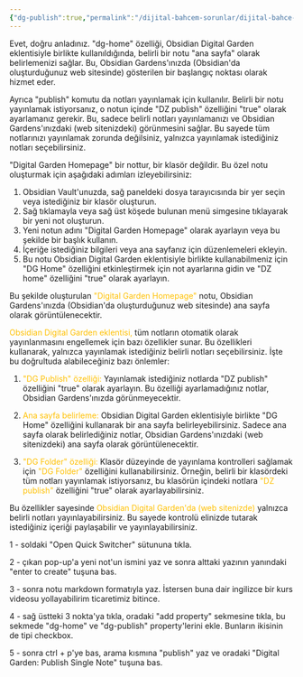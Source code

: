 ```yaml
---
{"dg-publish":true,"permalink":"/dijital-bahcem-sorunlar/dijital-bahce-hepsini-yayinlamayi-engelle/","noteIcon":""}
---
```


Evet, doğru anladınız. "dg-home" özelliği, Obsidian Digital Garden eklentisiyle birlikte kullanıldığında, belirli bir notu "ana sayfa" olarak belirlemenizi sağlar. Bu, Obsidian Gardens'ınızda (Obsidian'da oluşturduğunuz web sitesinde) gösterilen bir başlangıç noktası olarak hizmet eder.  
  
Ayrıca "publish" komutu da notları yayınlamak için kullanılır. Belirli bir notu yayınlamak istiyorsanız, o notun içinde "DZ publish" özelliğini "true" olarak ayarlamanız gerekir. Bu, sadece belirli notları yayınlamanızı ve Obsidian Gardens'ınızdaki (web sitenizdeki) görünmesini sağlar. Bu sayede tüm notlarınızı yayınlamak zorunda değilsiniz, yalnızca yayınlamak istediğiniz notları seçebilirsiniz.

"Digital Garden Homepage" bir nottur, bir klasör değildir. 
Bu özel notu oluşturmak için aşağıdaki adımları izleyebilirsiniz:  
  
1. Obsidian Vault'unuzda, sağ paneldeki dosya tarayıcısında bir yer seçin veya istediğiniz bir klasör oluşturun.  
2. Sağ tıklamayla veya sağ üst köşede bulunan menü simgesine tıklayarak bir yeni not oluşturun.  
3. Yeni notun adını "Digital Garden Homepage" olarak ayarlayın veya bu şekilde bir başlık kullanın.  
4. İçeriğe istediğiniz bilgileri veya ana sayfanız için düzenlemeleri ekleyin.  
5. Bu notu Obsidian Digital Garden eklentisiyle birlikte kullanabilmeniz için "DG Home" özelliğini etkinleştirmek için not ayarlarına gidin ve "DZ home" özelliğini "true" olarak ayarlayın.  
  
Bu şekilde oluşturulan <font color="#ffc000">"Digital Garden Homepage"</font> notu, Obsidian Gardens'ınızda (Obsidian'da oluşturduğunuz web sitesinde) ana sayfa olarak görüntülenecektir.

<font color="#ffc000">Obsidian Digital Garden eklentisi,</font> tüm notların otomatik olarak yayınlanmasını engellemek için bazı özellikler sunar. Bu özellikleri kullanarak, yalnızca yayınlamak istediğiniz belirli notları seçebilirsiniz. İşte bu doğrultuda alabileceğiniz bazı önlemler:  
  
1. <font color="#ffc000">"DG Publish"</font> <font color="#ffc000">özelliği:</font> Yayınlamak istediğiniz notlarda "DZ publish" özelliğini "true" olarak ayarlayın. Bu özelliği ayarlamadığınız notlar, Obsidian Gardens'ınızda görünmeyecektir.  
  
2. <font color="#ffc000">Ana sayfa belirleme:</font> Obsidian Digital Garden eklentisiyle birlikte "DG Home" özelliğini kullanarak bir ana sayfa belirleyebilirsiniz. Sadece ana sayfa olarak belirlediğiniz notlar, Obsidian Gardens'ınızdaki (web sitenizdeki) ana sayfa olarak görüntülenecektir.  
  
3. <font color="#ffc000">"DG Folder" özelliği: </font>Klasör düzeyinde de yayınlama kontrolleri sağlamak için <font color="#ffc000">"DG Folder"</font> özelliğini kullanabilirsiniz. Örneğin, belirli bir klasördeki tüm notları yayınlamak istiyorsanız, bu klasörün içindeki notlara <font color="#ffc000">"DZ publish"</font> özelliğini "true" olarak ayarlayabilirsiniz.  
  
Bu özellikler sayesinde <font color="#ffc000">Obsidian Digital Garden'da (web sitenizde)</font> yalnızca belirli notları yayınlayabilirsiniz. Bu sayede kontrolü elinizde tutarak istediğiniz içeriği paylaşabilir ve yayınlayabilirsiniz.


1 - soldaki "Open Quick Switcher" sütununa tıkla.  
  
2 - çıkan pop-up'a yeni not'un ismini yaz ve sonra alttaki yazının yanındaki "enter to create" tuşuna bas.  
  
3 - sonra notu markdown formatıyla yaz. İstersen buna dair ingilizce bir kurs videosu yollayabilirim ticaretimiz bitince.  
  
4 - sağ üstteki 3 nokta'ya tıkla, oradaki "add property" sekmesine tıkla, bu sekmede "dg-home" ve "dg-publish" property'lerini ekle. Bunların ikisinin de tipi checkbox.  
  
5 - sonra ctrl + p'ye bas, arama kısmına "publish" yaz ve oradaki "Digital Garden: Publish Single Note" tuşuna bas.


